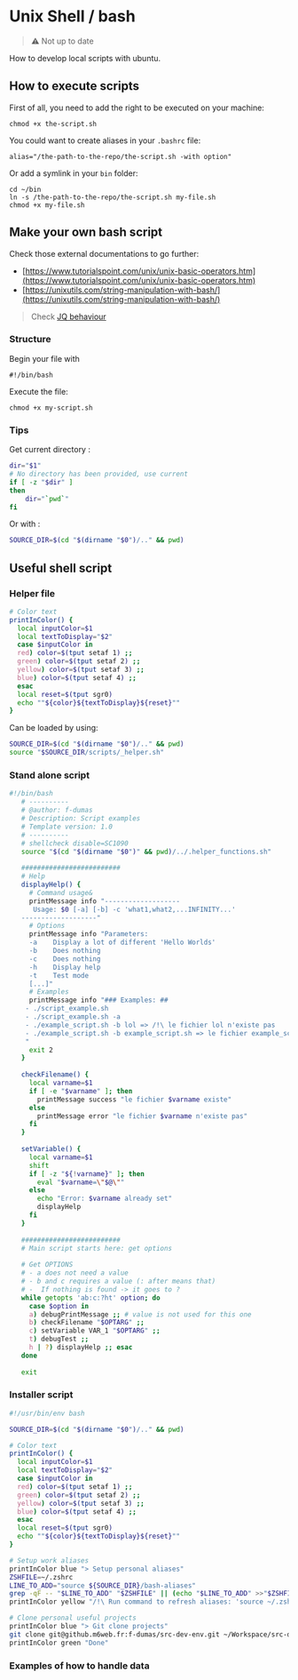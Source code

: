 # Unix Shell / bash


> :warning: Not up to date


How to develop local scripts with ubuntu.

## How to execute scripts

First of all, you need to add the right to be executed on your machine:
```
chmod +x the-script.sh
```

You could want to create aliases in your `.bashrc` file:
```
alias="/the-path-to-the-repo/the-script.sh -with option"
```

Or add a symlink in your `bin` folder:

```
cd ~/bin
ln -s /the-path-to-the-repo/the-script.sh my-file.sh
chmod +x my-file.sh 
```

## Make your own bash script

Check those external documentations to go further:
- [https://www.tutorialspoint.com/unix/unix-basic-operators.htm](https://www.tutorialspoint.com/unix/unix-basic-operators.htm)
- [https://unixutils.com/string-manipulation-with-bash/](https://unixutils.com/string-manipulation-with-bash/)

> Check [JQ behaviour](https://blog.madrzejewski.com/jq-traiter-parser-json-shell-cli/)

### Structure

Begin your file with
```
#!/bin/bash
```

Execute the file:
```
chmod +x my-script.sh
```

### Tips

Get current directory :

```bash
dir="$1"
# No directory has been provided, use current
if [ -z "$dir" ]
then
    dir="`pwd`"
fi
```
Or with :

```bash
SOURCE_DIR=$(cd "$(dirname "$0")/.." && pwd)
```

## Useful shell script

### Helper file

```bash
# Color text
printInColor() {
  local inputColor=$1
  local textToDisplay="$2"
  case $inputColor in
  red) color=$(tput setaf 1) ;;
  green) color=$(tput setaf 2) ;;
  yellow) color=$(tput setaf 3) ;;
  blue) color=$(tput setaf 4) ;;
  esac
  local reset=$(tput sgr0)
  echo ""${color}${textToDisplay}${reset}""
}

```

Can be loaded by using:

```bash
SOURCE_DIR=$(cd "$(dirname "$0")/.." && pwd)
source "$SOURCE_DIR/scripts/_helper.sh"
```

### Stand alone script

```bash
#!/bin/bash
   # ----------
   # @author: f-dumas
   # Description: Script examples
   # Template version: 1.0
   # ----------
   # shellcheck disable=SC1090
   source "$(cd "$(dirname "$0")" && pwd)/../.helper_functions.sh"
   
   #########################
   # Help
   displayHelp() {
     # Command usage&
     printMessage info "-------------------
      Usage: $0 [-a] [-b] -c 'what1,what2,...INFINITY...'
   -------------------"
     # Options
     printMessage info "Parameters:
     -a    Display a lot of different 'Hello Worlds'
     -b    Does nothing
     -c    Does nothing
     -h    Display help
     -t    Test mode
     [...]"
     # Examples
     printMessage info "### Examples: ##
    - ./script_example.sh
    - ./script_example.sh -a
    - ./example_script.sh -b lol => /!\ le fichier lol n'existe pas
    - ./example_script.sh -b example_script.sh => le fichier example_script.sh existe
    "
     exit 2
   }
   
   checkFilename() {
     local varname=$1
     if [ -e "$varname" ]; then
       printMessage success "le fichier $varname existe"
     else
       printMessage error "le fichier $varname n'existe pas"
     fi
   }
   
   setVariable() {
     local varname=$1
     shift
     if [ -z "${!varname}" ]; then
       eval "$varname=\"$@\""
     else
       echo "Error: $varname already set"
       displayHelp
     fi
   }
   
   #########################
   # Main script starts here: get options
   
   # Get OPTIONS
   # - a does not need a value
   # - b and c requires a value (: after means that)
   # -  If nothing is found -> it goes to ?
   while getopts 'ab:c:?ht' option; do
     case $option in
     a) debugPrintMessage ;; # value is not used for this one
     b) checkFilename "$OPTARG" ;;
     c) setVariable VAR_1 "$OPTARG" ;;
     t) debugTest ;;
     h | ?) displayHelp ;; esac
   done
   
   exit
```

### Installer script

```bash
#!/usr/bin/env bash

SOURCE_DIR=$(cd "$(dirname "$0")/.." && pwd)

# Color text
printInColor() {
  local inputColor=$1
  local textToDisplay="$2"
  case $inputColor in
  red) color=$(tput setaf 1) ;;
  green) color=$(tput setaf 2) ;;
  yellow) color=$(tput setaf 3) ;;
  blue) color=$(tput setaf 4) ;;
  esac
  local reset=$(tput sgr0)
  echo ""${color}${textToDisplay}${reset}""
}

# Setup work aliases
printInColor blue "> Setup personal aliases"
ZSHFILE=~/.zshrc
LINE_TO_ADD="source ${SOURCE_DIR}/bash-aliases"
grep -qF -- "$LINE_TO_ADD" "$ZSHFILE" || (echo "$LINE_TO_ADD" >>"$ZSHFILE" && printInColor green "Done")
printInColor yellow "/!\ Run command to refresh aliases: 'source ~/.zshrc'"

# Clone personal useful projects
printInColor blue "> Git clone projects"
git clone git@github.m6web.fr:f-dumas/src-dev-env.git ~/Workspace/src-dev-env-backend
printInColor green "Done"
```

### Examples of how to handle data

```bash

```